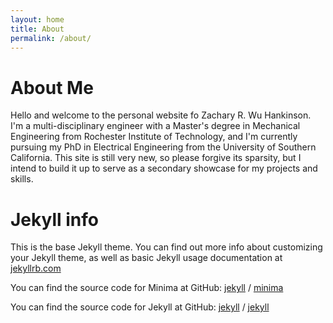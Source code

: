 ```yaml
---
layout: home
title: About
permalink: /about/
---
```


# About Me
Hello and welcome to the personal website fo Zachary R. Wu Hankinson. 
I'm a multi-disciplinary engineer with a Master's degree in Mechanical Engineering 
from Rochester Institute of Technology, and I'm currently pursuing my PhD in 
Electrical Engineering from the University of Southern California. This site is still 
very new, so please forgive its sparsity, but I intend to build it up to serve as a 
secondary showcase for my projects and skills.

# Jekyll info
This is the base Jekyll theme. You can find out more info about customizing your Jekyll theme, as well as basic Jekyll usage documentation at [jekyllrb.com](https://jekyllrb.com/)

You can find the source code for Minima at GitHub:
[jekyll][jekyll-organization] /
[minima](https://github.com/jekyll/minima)

You can find the source code for Jekyll at GitHub:
[jekyll][jekyll-organization] /
[jekyll](https://github.com/jekyll/jekyll)


[jekyll-organization]: https://github.com/jekyll
